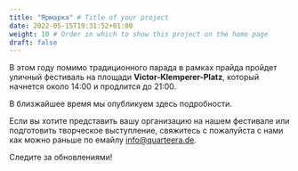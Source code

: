 ```yaml
---
title: "Ярмарка" # Title of your project
date: 2022-05-15T19:31:52+01:00
weight: 10 # Order in which to show this project on the home page
draft: false
---
```

В этом году помимо традиционного парада в рамках прайда пройдет уличный фестиваль на площади **Victor-Klemperer-Platz**, который начнется около 14:00 и продлится до 21:00.

В близжайшее время мы опубликуем здесь подробности. 

Если вы хотите представить вашу организацию на нашем фестивале или подготовить творческое выступление, свяжитесь с пожалуйста с нами как можно раньше по емайлу [info@quarteera.de](mailto:info@quarteera.de).

Следите за обновлениями!